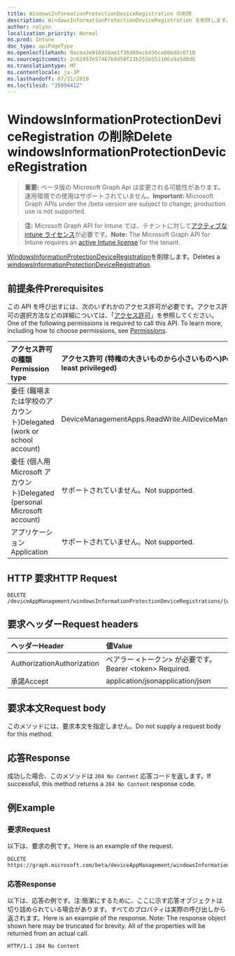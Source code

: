 ```yaml
---
title: WindowsInformationProtectionDeviceRegistration の削除
description: WindowsInformationProtectionDeviceRegistration を削除します。
author: rolyon
localization_priority: Normal
ms.prod: Intune
doc_type: apiPageType
ms.openlocfilehash: 9acea3e916918ae1f36d86ecb436ca80bddc0718
ms.sourcegitcommit: 2c62457e57467b8d50f21b255b553106a9a5d8d6
ms.translationtype: MT
ms.contentlocale: ja-JP
ms.lasthandoff: 07/31/2019
ms.locfileid: "35994412"
---
```

# <a name="delete-windowsinformationprotectiondeviceregistration"></a><span data-ttu-id="d8807-103">WindowsInformationProtectionDeviceRegistration の削除</span><span class="sxs-lookup"><span data-stu-id="d8807-103">Delete windowsInformationProtectionDeviceRegistration</span></span>

> <span data-ttu-id="d8807-104">**重要:** ベータ版の Microsoft Graph Api は変更される可能性があります。運用環境での使用はサポートされていません。</span><span class="sxs-lookup"><span data-stu-id="d8807-104">**Important:** Microsoft Graph APIs under the /beta version are subject to change; production use is not supported.</span></span>

> <span data-ttu-id="d8807-105">**注:** Microsoft Graph API for Intune では、テナントに対して[アクティブな intune ライセンス](https://go.microsoft.com/fwlink/?linkid=839381)が必要です。</span><span class="sxs-lookup"><span data-stu-id="d8807-105">**Note:** The Microsoft Graph API for Intune requires an [active Intune license](https://go.microsoft.com/fwlink/?linkid=839381) for the tenant.</span></span>

<span data-ttu-id="d8807-106">[WindowsInformationProtectionDeviceRegistration](../resources/intune-mam-windowsinformationprotectiondeviceregistration.md)を削除します。</span><span class="sxs-lookup"><span data-stu-id="d8807-106">Deletes a [windowsInformationProtectionDeviceRegistration](../resources/intune-mam-windowsinformationprotectiondeviceregistration.md).</span></span>

## <a name="prerequisites"></a><span data-ttu-id="d8807-107">前提条件</span><span class="sxs-lookup"><span data-stu-id="d8807-107">Prerequisites</span></span>
<span data-ttu-id="d8807-p101">この API を呼び出すには、次のいずれかのアクセス許可が必要です。アクセス許可の選択方法などの詳細については、「[アクセス許可](/graph/permissions-reference)」を参照してください。</span><span class="sxs-lookup"><span data-stu-id="d8807-p101">One of the following permissions is required to call this API. To learn more, including how to choose permissions, see [Permissions](/graph/permissions-reference).</span></span>

|<span data-ttu-id="d8807-110">アクセス許可の種類</span><span class="sxs-lookup"><span data-stu-id="d8807-110">Permission type</span></span>|<span data-ttu-id="d8807-111">アクセス許可 (特権の大きいものから小さいものへ)</span><span class="sxs-lookup"><span data-stu-id="d8807-111">Permissions (from most to least privileged)</span></span>|
|:---|:---|
|<span data-ttu-id="d8807-112">委任 (職場または学校のアカウント)</span><span class="sxs-lookup"><span data-stu-id="d8807-112">Delegated (work or school account)</span></span>|<span data-ttu-id="d8807-113">DeviceManagementApps.ReadWrite.All</span><span class="sxs-lookup"><span data-stu-id="d8807-113">DeviceManagementApps.ReadWrite.All</span></span>|
|<span data-ttu-id="d8807-114">委任 (個人用 Microsoft アカウント)</span><span class="sxs-lookup"><span data-stu-id="d8807-114">Delegated (personal Microsoft account)</span></span>|<span data-ttu-id="d8807-115">サポートされていません。</span><span class="sxs-lookup"><span data-stu-id="d8807-115">Not supported.</span></span>|
|<span data-ttu-id="d8807-116">アプリケーション</span><span class="sxs-lookup"><span data-stu-id="d8807-116">Application</span></span>|<span data-ttu-id="d8807-117">サポートされていません。</span><span class="sxs-lookup"><span data-stu-id="d8807-117">Not supported.</span></span>|

## <a name="http-request"></a><span data-ttu-id="d8807-118">HTTP 要求</span><span class="sxs-lookup"><span data-stu-id="d8807-118">HTTP Request</span></span>
<!-- {
  "blockType": "ignored"
}
-->
``` http
DELETE /deviceAppManagement/windowsInformationProtectionDeviceRegistrations/{windowsInformationProtectionDeviceRegistrationId}
```

## <a name="request-headers"></a><span data-ttu-id="d8807-119">要求ヘッダー</span><span class="sxs-lookup"><span data-stu-id="d8807-119">Request headers</span></span>
|<span data-ttu-id="d8807-120">ヘッダー</span><span class="sxs-lookup"><span data-stu-id="d8807-120">Header</span></span>|<span data-ttu-id="d8807-121">値</span><span class="sxs-lookup"><span data-stu-id="d8807-121">Value</span></span>|
|:---|:---|
|<span data-ttu-id="d8807-122">Authorization</span><span class="sxs-lookup"><span data-stu-id="d8807-122">Authorization</span></span>|<span data-ttu-id="d8807-123">ベアラー &lt;トークン&gt; が必要です。</span><span class="sxs-lookup"><span data-stu-id="d8807-123">Bearer &lt;token&gt; Required.</span></span>|
|<span data-ttu-id="d8807-124">承諾</span><span class="sxs-lookup"><span data-stu-id="d8807-124">Accept</span></span>|<span data-ttu-id="d8807-125">application/json</span><span class="sxs-lookup"><span data-stu-id="d8807-125">application/json</span></span>|

## <a name="request-body"></a><span data-ttu-id="d8807-126">要求本文</span><span class="sxs-lookup"><span data-stu-id="d8807-126">Request body</span></span>
<span data-ttu-id="d8807-127">このメソッドには、要求本文を指定しません。</span><span class="sxs-lookup"><span data-stu-id="d8807-127">Do not supply a request body for this method.</span></span>

## <a name="response"></a><span data-ttu-id="d8807-128">応答</span><span class="sxs-lookup"><span data-stu-id="d8807-128">Response</span></span>
<span data-ttu-id="d8807-129">成功した場合、このメソッドは `204 No Content` 応答コードを返します。</span><span class="sxs-lookup"><span data-stu-id="d8807-129">If successful, this method returns a `204 No Content` response code.</span></span>

## <a name="example"></a><span data-ttu-id="d8807-130">例</span><span class="sxs-lookup"><span data-stu-id="d8807-130">Example</span></span>

### <a name="request"></a><span data-ttu-id="d8807-131">要求</span><span class="sxs-lookup"><span data-stu-id="d8807-131">Request</span></span>
<span data-ttu-id="d8807-132">以下は、要求の例です。</span><span class="sxs-lookup"><span data-stu-id="d8807-132">Here is an example of the request.</span></span>
``` http
DELETE https://graph.microsoft.com/beta/deviceAppManagement/windowsInformationProtectionDeviceRegistrations/{windowsInformationProtectionDeviceRegistrationId}
```

### <a name="response"></a><span data-ttu-id="d8807-133">応答</span><span class="sxs-lookup"><span data-stu-id="d8807-133">Response</span></span>
<span data-ttu-id="d8807-p102">以下は、応答の例です。注:簡潔にするために、ここに示す応答オブジェクトは切り詰められている場合があります。すべてのプロパティは実際の呼び出しから返されます。</span><span class="sxs-lookup"><span data-stu-id="d8807-p102">Here is an example of the response. Note: The response object shown here may be truncated for brevity. All of the properties will be returned from an actual call.</span></span>
``` http
HTTP/1.1 204 No Content
```





